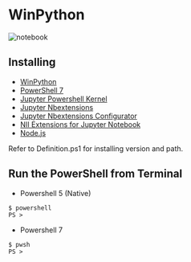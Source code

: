 # WinPython
![notebook](https://user-images.githubusercontent.com/20841864/93164334-3f53ee00-f754-11ea-91d2-00e736e45fca.png)

## Installing
- [WinPython](https://winpython.github.io/)
- [PowerShell 7](https://github.com/PowerShell/PowerShell)
- [Jupyter Powershell Kernel](https://github.com/vors/jupyter-powershell)
- [Jupyter Nbextensions](https://github.com/ipython-contrib/jupyter_contrib_nbextensions)
- [Jupyter Nbextensions Configurator](https://github.com/Jupyter-contrib/jupyter_nbextensions_configurator)
- [NII Extensions for Jupyter Notebook](https://github.com/NII-cloud-operation)
- [Node.js](https://nodejs.org/)


Refer to Definition.ps1 for installing version and path.

## Run the PowerShell from Terminal
- Powershell 5 (Native)
```
$ powershell
PS >
```
- Powershell 7
```
$ pwsh
PS >
```

